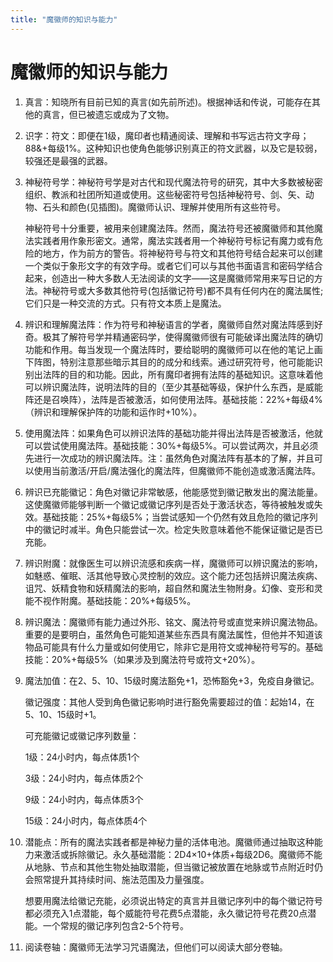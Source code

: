 ```yaml
---
title: "魔徽师的知识与能力"
---
```

# 魔徽师的知识与能力

1. 真言：知晓所有目前已知的真言(如先前所述)。根据神话和传说，可能存在其他的真言，但已被遗忘或成为了文物。

2. 识字：符文：即便在1级，魔印者也精通阅读、理解和书写远古符文字母；88&+每级1%。这种知识也使角色能够识别真正的符文武器，以及它是较弱，较强还是最强的武器。

3. 神秘符号学：神秘符号学是对古代和现代魔法符号的研究，其中大多数被秘密组织、教派和社团所知道或使用。这些秘密符号包括神秘符号、剑、矢、动物、石头和颜色(见插图)。魔徽师认识、理解并使用所有这些符号。

    神秘符号十分重要，被用来创建魔法阵。然而，魔法符号还被魔徽师和其他魔法实践者用作象形密文。通常，魔法实践者用一个神秘符号标记有魔力或有危险的地方，作为前方的警告。将神秘符号与符文和其他符号结合起来可以创建一个类似于象形文字的有效字母。或者它们可以与其他书面语言和密码学结合起来，创造出一种大多数人无法阅读的文字——这是魔徽师常用来写日记的方法。神秘符号或大多数其他符号(包括徽记符号)都不具有任何内在的魔法属性;它们只是一种交流的方式。只有符文本质上是魔法。

4. 辨识和理解魔法阵：作为符号和神秘语言的学者，魔徽师自然对魔法阵感到好奇。极其了解符号学并精通密码学，使得魔徽师很有可能破译出魔法阵的确切功能和作用。每当发现一个魔法阵时，要给聪明的魔徽师可以在他的笔记上画下阵图，特别注意那些暗示其目的的成分和线索。通过研究符号，他可能能识别出法阵的目的和功能。因此，所有魔印者拥有法阵的基础知识。这意味着他可以辨识魔法阵，说明法阵的目的（至少其基础等级，保护什么东西，是威能阵还是召唤阵），法阵是否被激活，如何使用法阵。基础技能：22%+每级4%（辨识和理解保护阵的功能和运作时+10%）。

5. 使用魔法阵：如果角色可以辨识法阵的基础功能并得出法阵是否被激活，他就可以尝试使用魔法阵。基础技能：30%+每级5%。可以尝试两次，并且必须先进行一次成功的辨识魔法阵。注：虽然角色对魔法阵有基本的了解，并且可以使用当前激活/开启/魔法强化的魔法阵，但魔徽师不能创造或激活魔法阵。

6. 辨识已充能徽记：角色对徽记非常敏感，他能感觉到徽记散发出的魔法能量。这使魔徽师能够判断一个徽记或徽记序列是否处于激活状态，等待被触发或失效。基础技能：25%+每级5%；当尝试感知一个仍然有效且危险的徽记序列中的徽记时减半。角色只能尝试一次。检定失败意味着他不能保证徽记是否已充能。

7. 辨识附魔：就像医生可以辨识流感和疾病一样，魔徽师可以辨识魔法的影响，如魅惑、催眠、活其他导致心灵控制的效应。这个能力还包括辨识魔法疾病、诅咒、妖精食物和妖精魔法的影响，超自然和魔法生物附身。幻像、变形和灵能不视作附魔。基础技能：20%+每级5%。

8. 辨识魔法：魔徽师有能力通过外形、铭文、魔法符号或直觉来辨识魔法物品。重要的是要明白，虽然角色可能知道某些东西具有魔法属性，但他并不知道该物品可能具有什么力量或如何使用它，除非它是用符文或神秘符号写的。基础技能：20%+每级5%（如果涉及到魔法符号或符文+20%）。

9. 魔法加值：在2、5、10、15级时魔法豁免+1，恐怖豁免+3，免疫自身徽记。

    徽记强度：其他人受到角色徽记影响时进行豁免需要超过的值：起始14，在5、10、15级时+1。

    可充能徽记或徽记序列数量：

    1级：24小时内，每点体质1个

    3级：24小时内，每点体质2个

    9级：24小时内，每点体质3个

    15级：24小时内，每点体质4个

10. 潜能点：所有的魔法实践者都是神秘力量的活体电池。魔徽师通过抽取这种能力来激活或拆除徽记。永久基础潜能：2D4×10+体质+每级2D6。魔徽师不能从地脉、节点和其他生物处抽取潜能，但当徽记被放置在地脉或节点附近时仍会照常提升其持续时间、施法范围及力量强度。

    想要用魔法给徽记充能，必须说出特定的真言并且徽记序列中的每个徽记符号都必须充入1点潜能，每个威能符号花费5点潜能，永久徽记符号花费20点潜能。一个常规的徽记序列包含2-5个符号。

11. 阅读卷轴：魔徽师无法学习咒语魔法，但他们可以阅读大部分卷轴。
